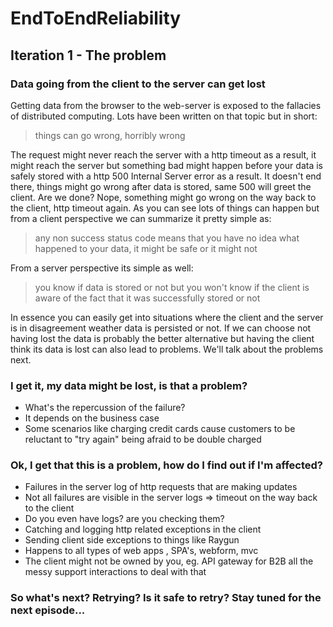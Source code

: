 # EndToEndReliability


## Iteration 1 - The problem


### Data going from the client to the server can get lost

Getting data from the browser to the web-server is exposed to the fallacies of distributed computing. Lots have been written on that topic but in short:

>things can go wrong, horribly wrong 

The request might never reach the server with a http timeout as a result, it might reach the server but something bad might happen before your data is safely stored with a http 500 Internal Server error as a result. It doesn't end there, things might go wrong after data is stored, same 500 will greet the client. Are we done? Nope, something might go wrong on the way back to the client, http timeout again. As you can see lots of things can happen but from a client perspective we can summarize it pretty simple as: 

>any non success status code means that you have no idea what happened to your data, it might be safe or it might not 

From a server perspective its simple as well:

>you know if data is stored or not but you won't know if the client is aware of the fact that it was successfully stored or not

In essence you can easily get into situations where the client and the server is in disagreement weather data is persisted or not. If we can choose not having lost the data is probably the better alternative but having the client think its data is lost can also lead to problems. We'll talk about the problems next.



### I get it, my data might be lost, is that a problem?
   
* What's the repercussion of the failure?
* It depends on the business case
* Some scenarios like charging credit cards cause customers to be reluctant to "try again" being afraid to be double charged
   
### Ok, I get that this is a problem, how do I find out if I'm affected?
  
* Failures in the server log of http requests that are making updates 
* Not all failures are visible in the server logs => timeout on the way back to the client
* Do you even have logs? are you checking them?
* Catching and logging http related exceptions in the client
* Sending client side exceptions to things like Raygun
* Happens to all types of web apps , SPA's, webform, mvc
* The client might not be owned by you, eg. API gateway for B2B
all the messy support interactions to deal with that

### So what's next? Retrying? Is it safe to retry? Stay tuned for the next episode...
